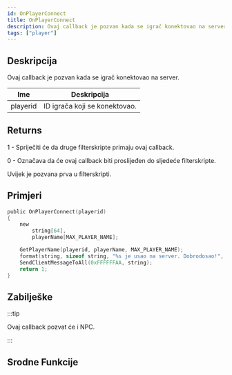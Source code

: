```yaml
---
id: OnPlayerConnect
title: OnPlayerConnect
description: Ovaj callback je pozvan kada se igrač konektovao na server.
tags: ["player"]
---
```


## Deskripcija

Ovaj callback je pozvan kada se igrač konektovao na server.

| Ime      | Deskripcija                   |
| -------- | ----------------------------- |
| playerid | ID igrača koji se konektovao. |

## Returns

1 - Spriječiti će da druge filterskripte primaju ovaj callback.

0 - Označava da će ovaj callback biti proslijeđen do sljedeće filterskripte.

Uvijek je pozvana prva u filterskripti.

## Primjeri

```c
public OnPlayerConnect(playerid)
{
    new
        string[64],
        playerName[MAX_PLAYER_NAME];

    GetPlayerName(playerid, playerName, MAX_PLAYER_NAME);
    format(string, sizeof string, "%s je usao na server. Dobrodosao!", playerName);
    SendClientMessageToAll(0xFFFFFFAA, string);
    return 1;
}
```

## Zabilješke

:::tip

Ovaj callback pozvat će i NPC.

:::

## Srodne Funkcije
